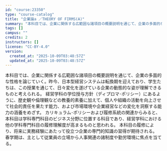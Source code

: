 ```yaml
---
id: "course:23350"
type: "course-catalog"
title: "企業論a ／THEORY OF FIRMS(A)"
summary: "本科目では、企業に関係する広範囲な諸項目の概要説明を通じて、企業の多面的な性格を論じていく。昨今、日本型経営システムは転換期を迎えており、学生たちは、この授業を通じて、日々変化を遂げている企業の動態的な姿が理解できるものと考えられる。 経営…"
tags: []
campus: ""
credits: 2
instructors: []
license: "CC-BY-4.0"
version:
  created_at: "2025-10-09T03:48:57Z"
  updated_at: "2025-10-09T03:48:57Z"
---
```

本科目では、企業に関係する広範囲な諸項目の概要説明を通じて、企業の多面的な性格を論じていく。昨今、日本型経営システムは転換期を迎えており、学生たちは、この授業を通じて、日々変化を遂げている企業の動態的な姿が理解できるものと考えられる。 経営学科の学位授与方針（ディプロマ･ポリシー）にあるように、歴史観や倫理観などの教養的素養に加えて、個人や組織の活動を向上させて社会的責任を果たす能力、および市場環境や企業経営などの変化を洞察する能力の涵養をめざす。 カリキュラム･ポリシーおよび履修系統の関連からみると、本科目は学科専門科目のビジネス分野に位置する科目であり、経営学科における他の学科専門科目の履修理解度が高まるものと思われる。 本科目の履修により、将来に実務経験にあたって役立つ企業の専門的知識の習得が期待される。 春学期は、主として従業員の立場から人事関連の諸制度や勤労環境に焦点を当てる。
